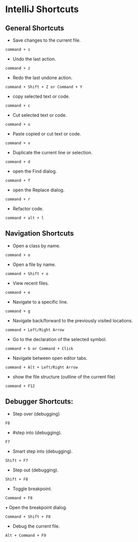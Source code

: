 # IntelliJ Shortcuts

## General Shortcuts

* Save changes to the current file.

```  
command + s      
```

 
* Undo the last action.

```
command + z
``` 

* Redo the last undone action.

```
command + Shift + Z or Command + Y
```

* copy selected text or code.
```
command + c
```

* Cut selected text or code.
```
command + x
```

* Paste copied or cut text or code.
```
command + v
```

* Duplicate the current line or selection.
```
command + d
```

* open the Find dialog.
```
command + f
```

 * open the Replace dialog.
```
command + r
``` 

* Refactor code.
```
command + alt + l
```   


## Navigation Shortcuts

* Open a class by name.

```
command + o
```

* Open a file by name.

```
command + Shift + o
```  

 * View recent files.

```
command + e
```

* Navigate to a specific line.

```
command + g
```

* Navigate back/forward to the previously visited locations.

```
command + Left/Right Arrow
```

* Go to the declaration of the selected symbol.

```
command + b or Command + Click

```

* Navigate between open editor tabs.

```
command + Alt + Left/Right Arrow

```

* show the file structure (outline of the current file)

```
command + F12
```   



## Debugger Shortcuts:


*  Step over (debugging)
```
F8
```

*  #step into (debugging).
```
F7
```
* Smart step into (debugging).
```
Shift + F7
``` 

* Step out (debugging).
```
Shift + F8
``` 

* Toggle breakpoint.
```
Command + F8
``` 

• Open the breakpoint dialog.
```
Command + Shift + F8
```

* Debug the current file.
```
Alt + Command + F9
```
